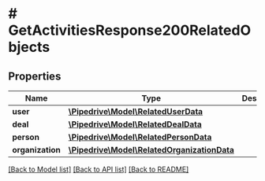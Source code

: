 # # GetActivitiesResponse200RelatedObjects

## Properties

Name | Type | Description | Notes
------------ | ------------- | ------------- | -------------
**user** | [**\Pipedrive\Model\RelatedUserData**](RelatedUserData.md) |  | [optional]
**deal** | [**\Pipedrive\Model\RelatedDealData**](RelatedDealData.md) |  | [optional]
**person** | [**\Pipedrive\Model\RelatedPersonData**](RelatedPersonData.md) |  | [optional]
**organization** | [**\Pipedrive\Model\RelatedOrganizationData**](RelatedOrganizationData.md) |  | [optional]

[[Back to Model list]](../../README.md#models) [[Back to API list]](../../README.md#endpoints) [[Back to README]](../../README.md)
